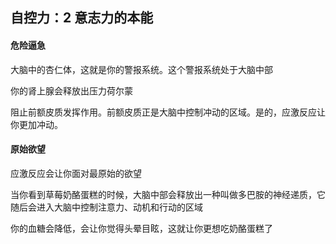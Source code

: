 ## 自控力：2 意志力的本能

#### 危险逼急
大脑中的杏仁体，这就是你的警报系统。这个警报系统处于大脑中部

你的肾上腺会释放出压力荷尔蒙

阻止前额皮质发挥作用。前额皮质正是大脑中控制冲动的区域。是的，应激反应让你更加冲动。

#### 原始欲望
应激反应会让你面对最原始的欲望

当你看到草莓奶酪蛋糕的时候，大脑中部会释放出一种叫做多巴胺的神经递质，它随后会进入大脑中控制注意力、动机和行动的区域

你的血糖会降低，会让你觉得头晕目眩，这就让你更想吃奶酪蛋糕了
